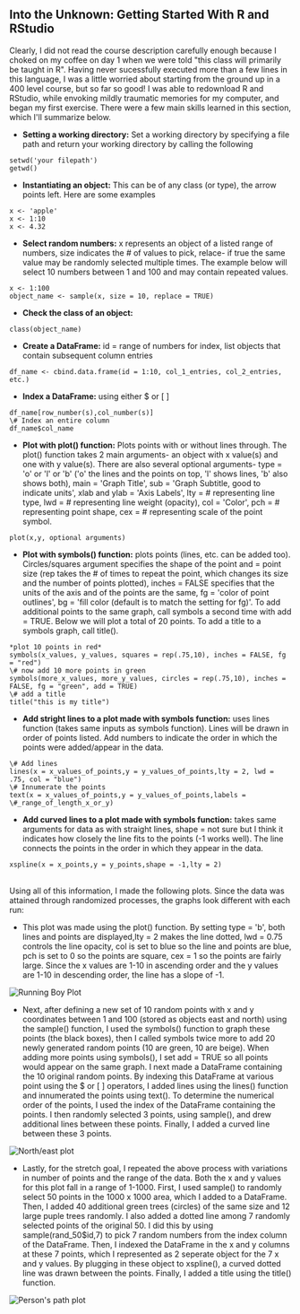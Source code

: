 ## Into the Unknown: Getting Started With R and RStudio
Clearly, I did not read the course description carefully enough because I choked on my coffee on day 1 when we were told "this class will primarily be taught in R". Having never sucessfully executed more than a few lines in this language, I was a little worried about starting from the ground up in a 400 level course, but so far so good! I was able to redownload R and RStudio, while envoking mildly traumatic memories for my computer, and began my first exercise. There were a few main skills learned in this section, which I'll summarize below.<br/>
- **Setting a working directory:** Set a working directory by specifying a file path and return your working directory by calling the following<br/>
```
setwd('your filepath')
getwd()
```
- **Instantiating an object:** This can be of any class (or type), the arrow points left. Here are some examples
```
x <- 'apple'
x <- 1:10
x <- 4.32
```
- **Select random numbers:** x represents an object of a listed range of numbers, size indicates the \# of values to pick, relace- if true the same value may be randomly selected multiple times. The example below will select 10 numbers between 1 and 100 and may contain repeated values.<br/>
```
x <- 1:100
object_name <- sample(x, size = 10, replace = TRUE)
```
- **Check the class of an object:**<br/>
```
class(object_name)
```
- **Create a DataFrame:** id = range of numbers for index, list objects that contain subsequent column entries<br/>
```
df_name <- cbind.data.frame(id = 1:10, col_1_entries, col_2_entries, etc.)
```
- **Index a DataFrame:** using either $ or \[ ]<br/>
```
df_name[row_number(s),col_number(s)]
\# Index an entire column
df_name$col_name

```
- **Plot with plot() function:** Plots points with or without lines through. The plot() function takes 2 main arguments- an object with x value(s) and one with y value(s). There are also several optional arguments- type = 'o' or 'l' or 'b' ('o' the lines and the points on top, 'l' shows lines, 'b' also shows both), main = 'Graph Title', sub = 'Graph Subtitle, good to indicate units', xlab and ylab = 'Axis Labels', lty = \# representing line type, lwd = \# representing line weight (opacity), col = 'Color', pch = \# representing point shape, cex = \# representing scale of the point symbol.<br/>
```
plot(x,y, optional arguments)
```
- **Plot with symbols() function:** plots points (lines, etc. can be added too). Circles/squares argument specifies the shape of the point and = point size (rep takes the \# of times to repeat the point, which changes its size and the number of points plotted), inches = FALSE specifies that the units of the axis and of the points are the same, fg = 'color of point outlines', bg = 'fill color (default is to match the setting for fg)'. To add additional points to the same graph, call symbols a second time with add = TRUE. Below we will plot a total of 20 points. To add a title to a symbols graph, call title().<br/>
```
*plot 10 points in red*
symbols(x_values, y_values, squares = rep(.75,10), inches = FALSE, fg = "red")
\# now add 10 more points in green
symbols(more_x_values, more_y_values, circles = rep(.75,10), inches = FALSE, fg = "green", add = TRUE)
\# add a title
title("this is my title")
```
- **Add stright lines to a plot made with symbols function:** uses lines function (takes same inputs as symbols function). Lines will be drawn in order of points listed. Add numbers to indicate the order in which the points were added/appear in the data.<br/>
```
\# Add lines
lines(x = x_values_of_points,y = y_values_of_points,lty = 2, lwd = .75, col = "blue")
\# Innumerate the points
text(x = x_values_of_points,y = y_values_of_points,labels = \#_range_of_length_x_or_y)
```
- **Add curved lines to a plot made with symbols function:** takes same arguments for data as with straight lines, shape = not sure but I think it indicates how closely the line fits to the points (-1 works well). The line connects the points in the order in which they appear in the data.<br/>
```
xspline(x = x_points,y = y_points,shape = -1,lty = 2)
```
<br/>Using all of this information, I made the following plots. Since the data was attained through randomized processes, the graphs look different with each run:<br/>

- This plot was made using the plot() function. By setting type = 'b', both lines and points are displayed,lty = 2 makes the line dotted, lwd = 0.75 controls the line opacity, col is set to blue so the line and points are blue, pch is set to 0 so the points are square, cex = 1 so the points are fairly large. Since the x values are 1-10 in ascending order and the y values are 1-10 in descending order, the line has a slope of -1.<br/>

![Running Boy Plot](https://aeraposo.github.io/Data-440-Raposo/running_boy_plt.png)<br/>

- Next, after defining a new set of 10 random points with x and y coordinates between 1 and 100 (stored as objects east and north) using the sample() function, I used the symbols() function to graph these points (the black boxes), then I called symbols twice more to add 20 newly generated random points (10 are green, 10 are beige). When adding more points using symbols(), I set add = TRUE so all points would appear on the same graph. I next made a DataFrame containing the 10 original random points. By indexing this DataFrame at various point using the $ or \[ ] operators, I added lines using the lines() function and innumerated the points using text(). To determine the numerical order of the points, I used the index of the DataFrame containing the points. I then randomly selected 3 points, using sample(), and drew additional lines between these points. Finally, I added a curved line between these 3 points.<br/>

![North/east plot](https://aeraposo.github.io/Data-440-Raposo/north_east_plt.png)<br/>

- Lastly, for the stretch goal, I repeated the above process with variations in number of points and the range of the data. Both the x and y values for this plot fall in a range of 1-1000. First, I used sample() to randomly select 50 points in the 1000 x 1000 area, which I added to a DataFrame. Then, I added 40 additional green trees (circles) of the same size and 12 large puple trees randomly. I also added a dotted line among 7 randomly selected points of the original 50. I did this by using sample(rand_50$id,7) to pick 7 random numbers from the index column of the DataFrame. Then, I indexed the DataFrame in the x and y columns at these 7 points, which I represented as 2 seperate object for the 7 x and y values. By plugging in these object to xspline(), a curved dotted line was drawn between the points. Finally, I added a title using the title() function.<br/>

![Person's path plot](https://aeraposo.github.io/Data-440-Raposo/person_path_plt.png)<br/>

